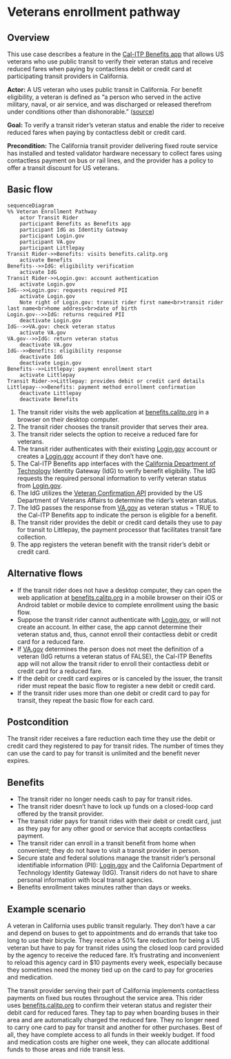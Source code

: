 # Veterans enrollment pathway

## Overview

This use case describes a feature in the [Cal-ITP Benefits app](https://benefits.calitp.org) that allows US veterans who use public transit to verify their veteran status and receive reduced fares when paying by contactless debit or credit card at participating transit providers in California.

**Actor:** A US veteran who uses public transit in California. For benefit eligibility, a veteran is defined as “a person who served in the active military, naval, or air service, and was discharged or released therefrom under conditions other than dishonorable.” ([source](https://www.ssa.gov/OP_Home/comp2/D-USC-38.html))

**Goal:** To verify a transit rider’s veteran status and enable the rider to receive reduced fares when paying by contactless debit or credit card.

**Precondition:** The California transit provider delivering fixed route service has installed and tested validator hardware necessary to collect fares using contactless payment on bus or rail lines, and the provider has a policy to offer a transit discount for US veterans.

## Basic flow

```mermaid
sequenceDiagram
%% Veteran Enrollment Pathway
    actor Transit Rider
    participant Benefits as Benefits app
    participant IdG as Identity Gateway
    participant Login.gov
    participant VA.gov
    participant Littlepay
Transit Rider->>Benefits: visits benefits.calitp.org
    activate Benefits
Benefits-->>IdG: eligibility verification
    activate IdG
Transit Rider->>Login.gov: account authentication
    activate Login.gov
IdG-->>Login.gov: requests required PII
    activate Login.gov
    Note right of Login.gov: transit rider first name<br>transit rider last name<br>home address<br>date of birth
Login.gov-->>IdG: returns required PII
    deactivate Login.gov
IdG-->>VA.gov: check veteran status
    activate VA.gov
VA.gov-->>IdG: return veteran status
    deactivate VA.gov
IdG-->>Benefits: eligibility response
    deactivate IdG
    deactivate Login.gov
Benefits-->>Littlepay: payment enrollment start
    activate Littlepay
Transit Rider->>Littlepay: provides debit or credit card details
Littlepay-->>Benefits: payment method enrollment confirmation
    deactivate Littlepay
    deactivate Benefits
```

1. The transit rider visits the web application at [benefits.calitp.org](https://benefits.calitp.org) in a browser on their desktop computer.
2. The transit rider chooses the transit provider that serves their area.
3. The transit rider selects the option to receive a reduced fare for veterans.
4. The transit rider authenticates with their existing [Login.gov](https://Login.gov) account or creates a [Login.gov](https://Login.gov) account if they don’t have one.
5. The Cal-ITP Benefits app interfaces with the [California Department of Technology](https://cdt.ca.gov/) Identity Gateway (IdG) to verify benefit eligibility. The IdG requests the required personal information to verify veteran status from [Login.gov](https://Login.gov).
6. The IdG utilizes the [Veteran Confirmation API](https://developer.va.gov/explore/api/veteran-confirmation) provided by the US Department of Veterans Affairs to determine the rider’s veteran status.
7. The IdG passes the response from [VA.gov](https://VA.gov) as veteran status = TRUE to the Cal-ITP Benefits app to indicate the person is eligible for a benefit.
8. The transit rider provides the debit or credit card details they use to pay for transit to Littlepay, the payment processor that facilitates transit fare collection.
9. The app registers the veteran benefit with the transit rider’s debit or credit card.

## Alternative flows

*   If the transit rider does not have a desktop computer, they can open the web application at [benefits.calitp.org](https://benefits.calitp.org) in a mobile browser on their iOS or Android tablet or mobile device to complete enrollment using the basic flow.
*   Suppose the transit rider cannot authenticate with [Login.gov](https://Login.gov), or will not create an account. In either case, the app cannot determine their veteran status and, thus, cannot enroll their contactless debit or credit card for a reduced fare.
*   If [VA.gov](http://VA.gov) determines the person does not meet the definition of a veteran (IdG returns a veteran status of FALSE), the Cal-ITP Benefits app will not allow the transit rider to enroll their contactless debit or credit card for a reduced fare.
*   If the debit or credit card expires or is canceled by the issuer, the transit rider must repeat the basic flow to register a new debit or credit card.
*   If the transit rider uses more than one debit or credit card to pay for transit, they repeat the basic flow for each card.

## Postcondition

The transit rider receives a fare reduction each time they use the debit or credit card they registered to pay for transit rides. The number of times they can use the card to pay for transit is unlimited and the benefit never expires. 

## Benefits

*   The transit rider no longer needs cash to pay for transit rides.
*   The transit rider doesn’t have to lock up funds on a closed-loop card offered by the transit provider.
*   The transit rider pays for transit rides with their debit or credit card, just as they pay for any other good or service that accepts contactless payment.
*   The transit rider can enroll in a transit benefit from home when convenient; they do not have to visit a transit provider in person.
*   Secure state and federal solutions manage the transit rider’s personal identifiable information (PII): [Login.gov](https://Login.gov) and the California Department of Technology Identity Gateway (IdG). Transit riders do not have to share personal information with local transit agencies.
*   Benefits enrollment takes minutes rather than days or weeks.

## Example scenario

A veteran in California uses public transit regularly. They don’t have a car and depend on buses to get to appointments and do errands that take too long to use their bicycle. They receive a 50% fare reduction for being a US veteran but have to pay for transit rides using the closed loop card provided by the agency to receive the reduced fare. It’s frustrating and inconvenient to reload this agency card in $10 payments every week, especially because they sometimes need the money tied up on the card to pay for groceries and medication. 

The transit provider serving their part of California implements contactless payments on fixed bus routes throughout the service area. This rider uses [benefits.calitp.org](https://benefits.calitp.org) to confirm their veteran status and register their debit card for reduced fares. They tap to pay when boarding buses in their area and are automatically charged the reduced fare. They no longer need to carry one card to pay for transit and another for other purchases. Best of all, they have complete access to all funds in their weekly budget. If food and medication costs are higher one week, they can allocate additional funds to those areas and ride transit less.
